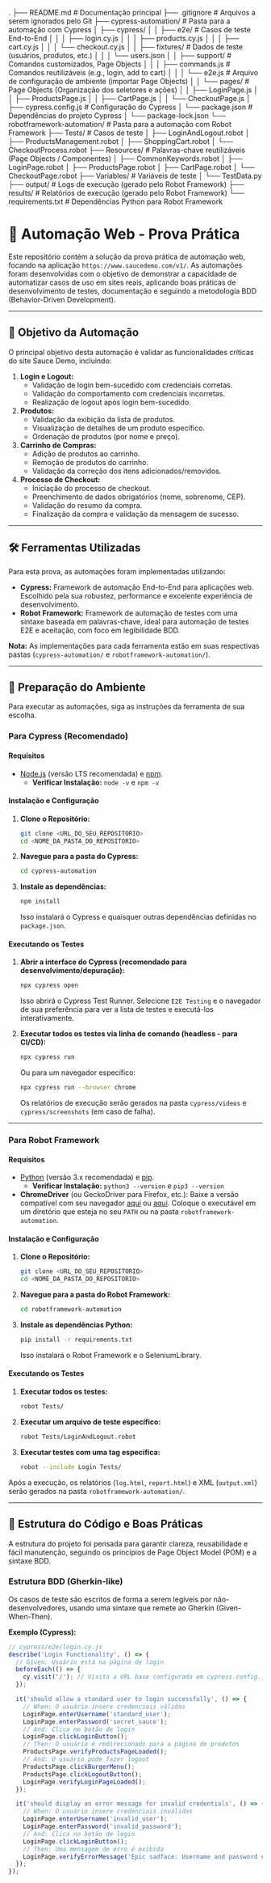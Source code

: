 .
├── README.md                                 # Documentação principal
├── .gitignore                                # Arquivos a serem ignorados pelo Git
├── cypress-automation/                       # Pasta para a automação com Cypress
│   ├── cypress/
│   │   ├── e2e/                              # Casos de teste End-to-End
│   │   │   ├── login.cy.js
│   │   │   ├── products.cy.js
│   │   │   ├── cart.cy.js
│   │   │   └── checkout.cy.js
│   │   ├── fixtures/                         # Dados de teste (usuários, produtos, etc.)
│   │   │   └── users.json
│   │   ├── support/                          # Comandos customizados, Page Objects
│   │   │   ├── commands.js                   # Comandos reutilizáveis (e.g., login, add to cart)
│   │   │   └── e2e.js                        # Arquivo de configuração de ambiente (importar Page Objects)
│   │   └── pages/                            # Page Objects (Organização dos seletores e ações)
│   │       ├── LoginPage.js
│   │       ├── ProductsPage.js
│   │       ├── CartPage.js
│   │       └── CheckoutPage.js
│   ├── cypress.config.js                     # Configuração do Cypress
│   └── package.json                          # Dependências do projeto Cypress
│   └── package-lock.json
└── robotframework-automation/                # Pasta para a automação com Robot Framework
    ├── Tests/                                # Casos de teste
    │   ├── LoginAndLogout.robot
    │   ├── ProductsManagement.robot
    │   ├── ShoppingCart.robot
    │   └── CheckoutProcess.robot
    ├── Resources/                            # Palavras-chave reutilizáveis (Page Objects / Componentes)
    │   ├── CommonKeywords.robot
    │   ├── LoginPage.robot
    │   ├── ProductsPage.robot
    │   ├── CartPage.robot
    │   └── CheckoutPage.robot
    ├── Variables/                            # Variáveis de teste
    │   └── TestData.py
    ├── output/                               # Logs de execução (gerado pelo Robot Framework)
    ├── results/                              # Relatórios de execução (gerado pelo Robot Framework)
    └── requirements.txt                      # Dependências Python para Robot Framework

# 🧪 Automação Web - Prova Prática

Este repositório contém a solução da prova prática de automação web, focando na aplicação `https://www.saucedemo.com/v1/`. As automações foram desenvolvidas com o objetivo de demonstrar a capacidade de automatizar casos de uso em sites reais, aplicando boas práticas de desenvolvimento de testes, documentação e seguindo a metodologia BDD (Behavior-Driven Development).

---

## 🎯 Objetivo da Automação

O principal objetivo desta automação é validar as funcionalidades críticas do site Sauce Demo, incluindo:

1.  **Login e Logout:**
    * Validação de login bem-sucedido com credenciais corretas.
    * Validação do comportamento com credenciais incorretas.
    * Realização de logout após login bem-sucedido.
2.  **Produtos:**
    * Validação da exibição da lista de produtos.
    * Visualização de detalhes de um produto específico.
    * Ordenação de produtos (por nome e preço).
3.  **Carrinho de Compras:**
    * Adição de produtos ao carrinho.
    * Remoção de produtos do carrinho.
    * Validação da correção dos itens adicionados/removidos.
4.  **Processo de Checkout:**
    * Iniciação do processo de checkout.
    * Preenchimento de dados obrigatórios (nome, sobrenome, CEP).
    * Validação do resumo da compra.
    * Finalização da compra e validação da mensagem de sucesso.

---

## 🛠️ Ferramentas Utilizadas

Para esta prova, as automações foram implementadas utilizando:

* **Cypress:** Framework de automação End-to-End para aplicações web. Escolhido pela sua robustez, performance e excelente experiência de desenvolvimento.
* **Robot Framework:** Framework de automação de testes com uma sintaxe baseada em palavras-chave, ideal para automação de testes E2E e aceitação, com foco em legibilidade BDD.

**Nota:** As implementações para cada ferramenta estão em suas respectivas pastas (`cypress-automation/` e `robotframework-automation/`).

---

## 🚀 Preparação do Ambiente

Para executar as automações, siga as instruções da ferramenta de sua escolha.

### Para Cypress (Recomendado)

#### Requisitos

* [Node.js](https://nodejs.org/en/download/) (versão LTS recomendada) e [npm](https://www.npmjs.com/get-npm).
    * **Verificar Instalação:** `node -v` e `npm -v`

#### Instalação e Configuração

1.  **Clone o Repositório:**
    ```bash
    git clone <URL_DO_SEU_REPOSITORIO>
    cd <NOME_DA_PASTA_DO_REPOSITORIO>
    ```
2.  **Navegue para a pasta do Cypress:**
    ```bash
    cd cypress-automation
    ```
3.  **Instale as dependências:**
    ```bash
    npm install
    ```
    Isso instalará o Cypress e quaisquer outras dependências definidas no `package.json`.

#### Executando os Testes

1.  **Abrir a interface do Cypress (recomendado para desenvolvimento/depuração):**
    ```bash
    npx cypress open
    ```
    Isso abrirá o Cypress Test Runner. Selecione `E2E Testing` e o navegador de sua preferência para ver a lista de testes e executá-los interativamente.

2.  **Executar todos os testes via linha de comando (headless - para CI/CD):**
    ```bash
    npx cypress run
    ```
    Ou para um navegador específico:
    ```bash
    npx cypress run --browser chrome
    ```
    Os relatórios de execução serão gerados na pasta `cypress/videos` e `cypress/screenshots` (em caso de falha).

---

### Para Robot Framework

#### Requisitos

* [Python](https://www.python.org/downloads/) (versão 3.x recomendada) e [pip](https://pip.pypa.io/en/stable/installation/).
    * **Verificar Instalação:** `python3 --version` e `pip3 --version`
* **ChromeDriver** (ou GeckoDriver para Firefox, etc.): Baixe a versão compatível com seu navegador [aqui](https://sites.google.com/chromium.org/driver/) ou [aqui](https://github.com/mozilla/geckodriver/releases). Coloque o executável em um diretório que esteja no seu `PATH` ou na pasta `robotframework-automation`.

#### Instalação e Configuração

1.  **Clone o Repositório:**
    ```bash
    git clone <URL_DO_SEU_REPOSITORIO>
    cd <NOME_DA_PASTA_DO_REPOSITORIO>
    ```
2.  **Navegue para a pasta do Robot Framework:**
    ```bash
    cd robotframework-automation
    ```
3.  **Instale as dependências Python:**
    ```bash
    pip install -r requirements.txt
    ```
    Isso instalará o Robot Framework e o SeleniumLibrary.

#### Executando os Testes

1.  **Executar todos os testes:**
    ```bash
    robot Tests/
    ```
2.  **Executar um arquivo de teste específico:**
    ```bash
    robot Tests/LoginAndLogout.robot
    ```
3.  **Executar testes com uma tag específica:**
    ```bash
    robot --include Login Tests/
    ```

Após a execução, os relatórios (`log.html`, `report.html`) e XML (`output.xml`) serão gerados na pasta `robotframework-automation/`.

---

## 📂 Estrutura do Código e Boas Práticas

A estrutura do projeto foi pensada para garantir clareza, reusabilidade e fácil manutenção, seguindo os princípios de Page Object Model (POM) e a sintaxe BDD.

### Estrutura BDD (Gherkin-like)

Os casos de teste são escritos de forma a serem legíveis por não-desenvolvedores, usando uma sintaxe que remete ao Gherkin (Given-When-Then).

**Exemplo (Cypress):**

```javascript
// cypress/e2e/login.cy.js
describe('Login Functionality', () => {
  // Given: Usuário está na página de login
  beforeEach(() => {
    cy.visit('/'); // Visita a URL base configurada em cypress.config.js
  });

  it('should allow a standard user to login successfully', () => {
    // When: O usuário insere credenciais válidas
    LoginPage.enterUsername('standard_user');
    LoginPage.enterPassword('secret_sauce');
    // And: Clica no botão de login
    LoginPage.clickLoginButton();
    // Then: O usuário é redirecionado para a página de produtos
    ProductsPage.verifyProductsPageLoaded();
    // And: O usuário pode fazer logout
    ProductsPage.clickBurgerMenu();
    ProductsPage.clickLogoutButton();
    LoginPage.verifyLoginPageLoaded();
  });

  it('should display an error message for invalid credentials', () => {
    // When: O usuário insere credenciais inválidas
    LoginPage.enterUsername('invalid_user');
    LoginPage.enterPassword('invalid_password');
    // And: Clica no botão de login
    LoginPage.clickLoginButton();
    // Then: Uma mensagem de erro é exibida
    LoginPage.verifyErrorMessage('Epic sadface: Username and password do not match any user in this service');
  });
});
